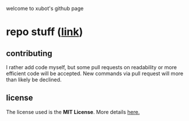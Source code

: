 welcome to xubot's github page

# repo stuff ([link](#repo-stuff))

## contributing
I rather add code myself, but some pull requests on readability or more efficient code will be accepted. New commands via pull request will more than likely be declined.

## license
The license used is the **MIT License**. More details [here.](https://github.com/xubiod/xubot/blob/master/LICENSE)
